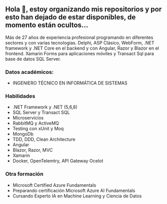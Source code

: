 ## Hola 👋, estoy organizando mis repositorios y por esto han dejado de estar disponibles, de momento están ocultos...

Más de 27 años de experiencia profesional programando en diferentes sectores y con varias tecnologías. Delphi, ASP Clásico, WebForm, .NET framework y .NET Core en el backend y con Angular, Razor y Blazor en el frontend. Xamarin Forms para aplicaciones móviles y Transact Sql para base de datos SQL Server. 

### Datos académicos:
  - INGENIERO TÉCNICO EN INFORMÁTICA DE SISTEMAS
    
### Habilidades
  - .NET Framework y .NET (5,6,8) 
  - SQL Server y Transact SQL
  - Microservicios
  - RabbitMQ y ActiveMQ
  - Testing con xUnit y Moq
  - MongoDb
  - TDD, DDD, Clean Architecture
  - Angular
  - Blazor, Razor, MVC  
  - Xamarin   
  - Docker, OpenTelemtry, API Gateway Ocelot 
    
### Otra formación
  - Microsoft Certified Azure Fundamentals
  - Preparando certificación Microsoft Azure AI Fundamentals
  - Cursando Experto IA en Machine Learning y Ciencia de Datos  
      
      
